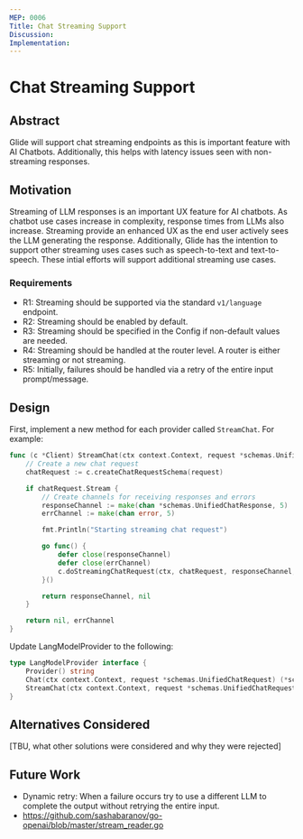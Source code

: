 ```yaml
---
MEP: 0006
Title: Chat Streaming Support
Discussion:
Implementation:
---
```


# Chat Streaming Support

## Abstract

Glide will support chat streaming endpoints as this is important feature with AI Chatbots. Additionally, this helps with latency issues seen with non-streaming responses.

## Motivation

Streaming of LLM responses is an important UX feature for AI chatbots. As chatbot use cases increase in complexity,
response times from LLMs also increase. Streaming provide an enhanced UX as the end user actively sees the LLM generating the response.
Additionally, Glide has the intention to support other streaming uses cases such as speech-to-text and text-to-speech.
These intial efforts will support additional streaming use cases.

### Requirements

- R1: Streaming should be supported via the standard `v1/language` endpoint.
- R2: Streaming should be enabled by default.
- R3: Streaming should be specified in the Config if non-default values are needed.
- R4: Streaming should be handled at the router level. A router is either streaming or not streaming.
- R5: Initially, failures should be handled via a retry of the entire input prompt/message.

## Design

First, implement a new method for each provider called `StreamChat`. For example:

```go
func (c *Client) StreamChat(ctx context.Context, request *schemas.UnifiedChatRequest) (<-chan *schemas.UnifiedChatResponse,<- chan error) {
    // Create a new chat request
    chatRequest := c.createChatRequestSchema(request)

    if chatRequest.Stream {
        // Create channels for receiving responses and errors
        responseChannel := make(chan *schemas.UnifiedChatResponse, 5)
        errChannel := make(chan error, 5)

        fmt.Println("Starting streaming chat request")

        go func() {
            defer close(responseChannel)
            defer close(errChannel)
            c.doStreamingChatRequest(ctx, chatRequest, responseChannel, errChannel)
        }()

        return responseChannel, nil
    }

    return nil, errChannel
}
```

Update LangModelProvider to the following:

```go
type LangModelProvider interface {
	Provider() string
	Chat(ctx context.Context, request *schemas.UnifiedChatRequest) (*schemas.UnifiedChatResponse, error)
	StreamChat(ctx context.Context, request *schemas.UnifiedChatRequest) (<-chan *schemas.UnifiedChatResponse, error)
}
```




## Alternatives Considered

[TBU, what other solutions were considered and why they were rejected]

## Future Work

- Dynamic retry: When a failure occurs try to use a different LLM to complete the output without retrying the entire input.
- https://github.com/sashabaranov/go-openai/blob/master/stream_reader.go
